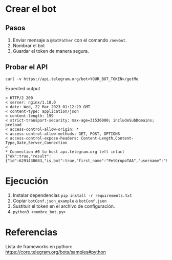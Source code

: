 # Crear el bot
## Pasos
1. Enviar mensaje a `@BotFather` con el comando `/newbot`.
2. Nombrar el bot
3. Guardar el token de manera segura.

## Probar el API
```
curl -v https://api.telegram.org/bot<YOUR_BOT_TOKEN>/getMe 
```

Expected output
```
< HTTP/2 200
< server: nginx/1.18.0
< date: Wed, 22 Mar 2023 01:12:29 GMT
< content-type: application/json
< content-length: 199
< strict-transport-security: max-age=31536000; includeSubDomains; preload
< access-control-allow-origin: *
< access-control-allow-methods: GET, POST, OPTIONS
< access-control-expose-headers: Content-Length,Content-Type,Date,Server,Connection
<
* Connection #0 to host api.telegram.org left intact
{"ok":true,"result":{"id":6291438683,"is_bot":true,"first_name":"PetGrupoTAA","username":"PetGrupoTAA_bot","can_join_groups":true,"can_read_all_group_messages":false,"supports_inline_queries":false}}%
```

# Ejecución
1. Instalar dependencias `pip install -r requirements.txt`
1. Copiar `botConf.json_example` a `botConf.json`
1. Sustituir el token en el archivo de configuración.
1. `python3 <nombre_bot.py>`

# Referencias
Lista de frameworks en python: https://core.telegram.org/bots/samples#python
